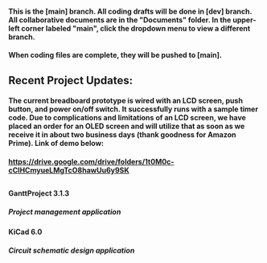 #### This is the [main] branch. All coding drafts will be done in [dev] branch. All collaborative documents are in the "Documents" folder. In the upper-left corner labeled "main", click the dropdown menu to view a different branch.
#### When coding files are complete, they will be pushed to [main].

##

## Recent Project Updates:
#### The current breadboard prototype is wired with an LCD screen, push button, and power on/off switch. It successfully runs with a sample timer code. Due to complications and limitations of an LCD screen, we have placed an order for an OLED screen and will utilize that as soon as we receive it in about two business days (thank goodness for Amazon Prime). Link of demo below:
#### https://drive.google.com/drive/folders/1t0M0c-cClHCmyueLMgTcO8hawUu6y9SK

##

#### GanttProject 3.1.3
##### Project management application
#### KiCad 6.0
##### Circuit schematic design application
